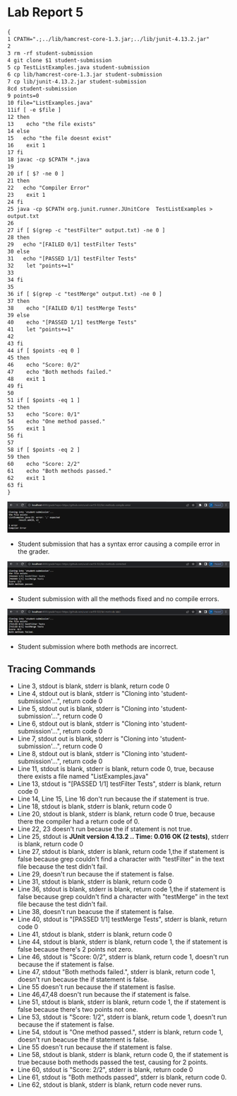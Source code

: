 # Lab Report 5 #

~~~
{
1 CPATH=".;../lib/hamcrest-core-1.3.jar;../lib/junit-4.13.2.jar"
2
3 rm -rf student-submission
4 git clone $1 student-submission
5 cp TestListExamples.java student-submission
6 cp lib/hamcrest-core-1.3.jar student-submission
7 cp lib/junit-4.13.2.jar student-submission
8cd student-submission
9 points=0
10 file="ListExamples.java"
11if [ -e $file ]
12 then  
13    echo "the file exists"
14 else 
15   echo "the file doesnt exist"
16    exit 1
17 fi
18 javac -cp $CPATH *.java
19
20 if [ $? -ne 0 ]
21 then
22   echo "Compiler Error"
23    exit 1
24 fi
25 java -cp $CPATH org.junit.runner.JUnitCore  TestListExamples > output.txt
26
27 if [ $(grep -c "testFilter" output.txt) -ne 0 ]
28 then
29   echo "[FAILED 0/1] testFilter Tests"
30 else
31   echo "[PASSED 1/1] testFilter Tests"
32    let "points+=1"
33
34 fi
35
36 if [ $(grep -c "testMerge" output.txt) -ne 0 ]
37 then
38    echo "[FAILED 0/1] testMerge Tests"
39 else
40    echo "[PASSED 1/1] testMerge Tests"
41    let "points+=1"
42
43 fi
44 if [ $points -eq 0 ]
45 then
46    echo "Score: 0/2"
47    echo "Both methods failed."
48    exit 1
49 fi
50
51 if [ $points -eq 1 ]
52 then
53    echo "Score: 0/1"
54    echo "One method passed."
55    exit 1
56 fi
57
58 if [ $points -eq 2 ]
59 then  
60    echo "Score: 2/2"
61    echo "Both methods passed."
62    exit 1
63 fi
}
~~~

![Image](compile.png)
* Student submission that has a syntax error causing a compile error in the grader.

![Image](correct.png)
* Student submission with all the methods fixed and no compile errors.

![Image](failed.png)
* Student submission where both methods are incorrect.

## Tracing Commands ##

* Line 3, stdout is blank, stderr is blank, return code 0
* Line 4, stdout out is blank, stderr is "Cloning into 'student-submission'...", return code 0
* Line 5, stdout out is blank, stderr is "Cloning into 'student-submission'...", return code 0
* Line 6, stdout out is blank, stderr is "Cloning into 'student-submission'...", return code 0
* Line 7, stdout out is blank, stderr is "Cloning into 'student-submission'...", return code 0
* Line 8, stdout out is blank, stderr is "Cloning into 'student-submission'...", return code 0
* Line 11, stdout is blank, stderr is blank, return code 0,
true, because there exists a file named "ListExamples.java"
* Line 13, stdout is "[PASSED 1/1] testFilter Tests", stderr is blank, return code 0
* Line 14, Line 15, Line 16 don't run because the if statement is true.
* Line 18, stdout is blank, stderr is blank, return code 0
* Line 20, stdout is blank, stderr is blank, return code 0
true, because there the compiler had a return code of 0.
* Line 22, 23 doesn't run because the if statement is not true.
* Line 25, stdout is **JUnit version 4.13.2 .. Time: 0.016 OK (2 tests)**, stderr is blank, return code 0
* Line 27, stdout is blank, stderr is blank, return code 1,the if statement is false because grep couldn't find a
character with "testFilter" in the text file because the
test didn't fail.
* Line 29, doesn't run because the if statement is false.
* Line 31, stdout is blank, stderr is blank, return code 0
* Line 36, stdout is blank, stderr is blank, return code 1,the if statement is false because grep couldn't find a
character with "testMerge" in the text file because the
test didn't fail.
* Line 38, doesn't run beacuse the if statement is false.
* Line 40, stdout is "[PASSED 1/1] testMerge Tests", stderr is blank, return code 0
* Line 41, stdout is blank, stderr is blank, return code 0
* Line 44, stdout is blank, stderr is blank, return code 1, the if statement is false because there's 2 points not zero.
* Line 46, stdout is "Score: 0/2", stderr is blank, return code 1, doesn't run because the if statement is false.
* Line 47, stdout "Both methods failed.", stderr is blank, return code 1, doesn't run because the if statement is false.
* Line 55 doesn't run because the if statement is faslse.
* Line 46,47,48 doesn't run because the if statement is false.
* Line 51, stdout is blank, stderr is blank, return code 1, the if statement is false because there's two points not one.
* Line 53, stdout is "Score: 1/2", stderr is blank, return code 1, doesn't run because the if statement is false.
* Line 54, stdout is "One method passed.", stderr is blank, return code 1, doesn't run beacuse the if statement is false.
* Line 55 doesn't run because the if statement is false.
* Line 58, stdout is blank, stderr is blank, return code 0, the if statement is true because both methods passed the test, causing for 2 points.
* Line 60, stdout is "Score: 2/2", stderr is blank, return code 0
* Line 61, stdout is "Both methods passed", stderr is blank, return code 0.
* Line 62, stdout is blank, stderr is blank, return code never runs.








